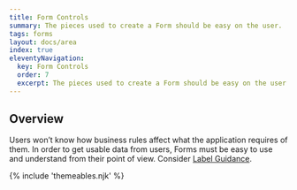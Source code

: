 ```yaml
---
title: Form Controls
summary: The pieces used to create a Form should be easy on the user.
tags: forms
layout: docs/area
index: true
eleventyNavigation:
  key: Form Controls
  order: 7
  excerpt: The pieces used to create a Form should be easy on the user.
---
```


## Overview

Users won’t know how business rules affect what the application requires of them. In order to get usable data from users, Forms must be easy to use and understand from their point of view. Consider [Label Guidance](/form-controls/labels-guidance).

{% include 'themeables.njk' %}
